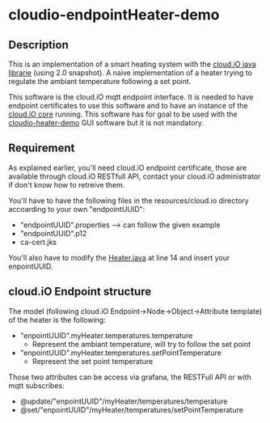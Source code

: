 # cloudio-endpointHeater-demo

## Description

This is an implementation of a smart heating system with the [cloud.iO java librarie](https://github.com/cloudio-project/cloudio-endpoint-java) (using 2.0 snapshot). A naive implementation of a heater trying to regulate the ambiant temperature following a set point.

This software is the cloud.iO mqtt endpoint interface. It is needed to have endpoint certificates to use this software and to have an instance of the [cloud.iO core](https://github.com/cloudio-project/cloudio-services) running. This software has for goal to be used with the [cloudio-heater-demo](https://github.com/lucblender/cloudio-heater-demo) GUI software but it is not mandatory.

## Requirement

As explained earlier, you'll need cloud.iO endpoint certificate, those are available through cloud.iO RESTfull API, contact your cloud.iO administrator if don't know how to retreive them.

You'll have to have the following files in the resources/cloud.io directory accoarding to your own "endpointUUID":
  - "endpointUUID".properties --> can follow the given example
  - "endpointUUID".p12
  - ca-cert.jks

You'll also have to modify the [Heater.java](https://github.com/lucblender/cloudio-endpointHeater-demo/blob/master/src/main/java/Heater.java) at line 14 and insert your enpointUUID.

## cloud.iO Endpoint structure

The model (following cloud.iO Endpoint->Node->Object->Attribute template) of the heater is the following:
  - "enpointUUID".myHeater.temperatures.temperature
    - Represent the ambiant temperature, will try to follow the set point
  - "enpointUUID".myHeater.temperatures.setPointTemperature
    - Represent the set point temperature

Those two attributes can be access via grafana, the RESTFull API or with mqtt subscribes:
  - @update/"enpointUUID"/myHeater/temperatures/temperature
  - @set/"enpointUUID"/myHeater/temperatures/setPointTemperature

